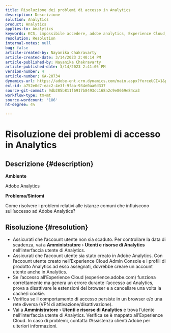 ```yaml
---
title: Risoluzione dei problemi di accesso in Analytics
description: Descrizione
solution: Analytics
product: Analytics
applies-to: Analytics
keywords: KCS, impossibile accedere, adobe analytics, Experience Cloud, interfaccia utente di Analytics
resolution: Resolution
internal-notes: null
bug: false
article-created-by: Nayanika Chakravarty
article-created-date: 3/14/2023 2:40:14 PM
article-published-by: Nayanika Chakravarty
article-published-date: 3/14/2023 2:41:05 PM
version-number: 4
article-number: KA-20734
dynamics-url: https://adobe-ent.crm.dynamics.com/main.aspx?forceUCI=1&pagetype=entityrecord&etn=knowledgearticle&id=02314f20-76c2-ed11-83ff-6045bd006a22
exl-id: a752e0d7-eac2-4e3f-9faa-934e0aa6d337
source-git-commit: 9db285b811f6917b8493dc168a2c9e8669e84ca3
workflow-type: tm+mt
source-wordcount: '186'
ht-degree: 4%

---
```


# Risoluzione dei problemi di accesso in Analytics

## Descrizione {#description}


<b>Ambiente</b>

Adobe Analytics

<b>Problema/Sintomi</b>

Come risolvere i problemi relativi alle istanze comuni che influiscono sull’accesso ad Adobe Analytics?


## Risoluzione {#resolution}


- Assicurati che l’account utente non sia scaduto. Per controllare la data di scadenza, vai a <b>Amministratore</b> › <b>Utenti e risorse di Analytics</b> nell’interfaccia utente di Analytics.
- Assicurati che l’account utente sia stato creato in Adobe Analytics. Con l’account utente creato nell’Experience Cloud Admin Console e i profili di prodotto Analytics ad esso assegnati, dovrebbe creare un account utente anche in Analytics.
- Se l’accesso all’Experience Cloud (experience.adobe.com) funziona correttamente ma genera un errore durante l’accesso ad Analytics, prova a disattivare le estensioni del browser e a cancellare una volta la cache/i cookie.
- Verifica se il comportamento di accesso persiste in un browser e/o una rete diversa (VPN di attivazione/disattivazione).
- Vai a <b>Amministratore</b> › <b>Utenti e risorse di Analytics</b> e trova l’utente nell’interfaccia utente di Analytics. Verifica se è mappato all’Experience Cloud. In caso di problemi, contatta l’Assistenza clienti Adobe per ulteriori informazioni.
